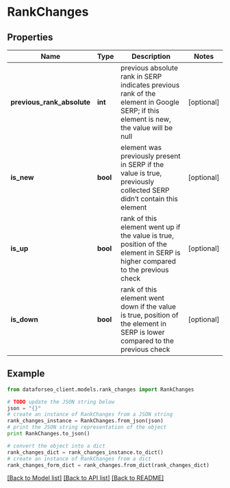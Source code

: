 # RankChanges


## Properties

Name | Type | Description | Notes
------------ | ------------- | ------------- | -------------
**previous_rank_absolute** | **int** | previous absolute rank in SERP indicates previous rank of the element in Google SERP; if this element is new, the value will be null | [optional] 
**is_new** | **bool** | element was previously present in SERP if the value is true, previously collected SERP didn’t contain this element | [optional] 
**is_up** | **bool** | rank of this element went up if the value is true, position of the element in SERP is higher compared to the previous check | [optional] 
**is_down** | **bool** | rank of this element went down if the value is true, position of the element in SERP is lower compared to the previous check | [optional] 

## Example

```python
from dataforseo_client.models.rank_changes import RankChanges

# TODO update the JSON string below
json = "{}"
# create an instance of RankChanges from a JSON string
rank_changes_instance = RankChanges.from_json(json)
# print the JSON string representation of the object
print RankChanges.to_json()

# convert the object into a dict
rank_changes_dict = rank_changes_instance.to_dict()
# create an instance of RankChanges from a dict
rank_changes_form_dict = rank_changes.from_dict(rank_changes_dict)
```
[[Back to Model list]](../README.md#documentation-for-models) [[Back to API list]](../README.md#documentation-for-api-endpoints) [[Back to README]](../README.md)


